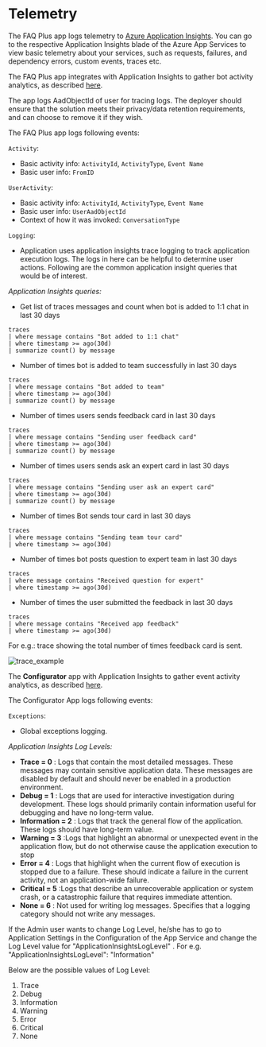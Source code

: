 # Telemetry

The FAQ Plus app logs telemetry to [Azure Application Insights](https://azure.microsoft.com/en-us/services/monitor/). You can go to the respective Application Insights blade of the Azure App Services to view basic telemetry about your services, such as requests, failures, and dependency errors, custom events, traces etc.

The FAQ Plus app integrates with Application Insights to gather bot activity analytics, as described [here](https://blog.botframework.com/2019/03/21/bot-analytics-behind-the-scenes/).

The app logs AadObjectId of user for tracing logs. The deployer should ensure that the solution meets their privacy/data retention requirements, and can choose to remove it if they wish.

The FAQ Plus app logs following events:

`Activity`:
- Basic activity info: `ActivityId`, `ActivityType`, `Event Name`
- Basic user info: `FromID`

`UserActivity`:
- Basic activity info: `ActivityId`, `ActivityType`, `Event Name`
- Basic user info: `UserAadObjectId`
- Context of how it was invoked: `ConversationType`

`Logging`:
- Application uses application insights trace logging to track application execution logs. The logs in here can be helpful to determine user actions. Following are the common application insight queries that would be of interest.

*Application Insights queries:*

- Get list of traces messages and count when bot is added to 1:1 chat in last 30 days

```
traces
| where message contains "Bot added to 1:1 chat"
| where timestamp >= ago(30d) 
| summarize count() by message
```
- Number of times bot is added to team successfully in last 30 days

```
traces
| where message contains "Bot added to team"
| where timestamp >= ago(30d) 
| summarize count() by message 
```
- Number of times users sends feedback card in last 30 days

```
traces
| where message contains "Sending user feedback card" 
| where timestamp >= ago(30d) 
| summarize count() by message  
```
- Number of times users sends ask an expert card in last 30 days

```
traces
| where message contains "Sending user ask an expert card"
| where timestamp >= ago(30d) 
| summarize count() by message  
```
- Number of times Bot sends tour card in last 30 days

```
traces
| where message contains "Sending team tour card"
| where timestamp >= ago(30d)
```
- Number of times bot posts question to expert team in last 30 days

```
traces
| where message contains "Received question for expert"
| where timestamp >= ago(30d)
```
- Number of times the user submitted the feedback in last 30 days

```
traces
| where message contains "Received app feedback"
| where timestamp >= ago(30d)
```
For e.g.: trace showing the total number of times feedback card is sent.

![trace_example](https://github.com/v-royavinash/microsoft-teams-apps-faqplus/wiki/Images/trace_example.png)

The **Configurator** app with Application Insights to gather event activity analytics, as described [here]((https://docs.microsoft.com/en-us/azure/azure-monitor/app/app-insights-overview)).

The Configurator App logs following events:

`Exceptions`:

- Global exceptions logging.

*Application Insights Log Levels:*
- **Trace = 0** : Logs that contain the most detailed messages. These messages may contain sensitive application data. These messages are disabled by default and should never be enabled in a production environment.
- **Debug = 1** : Logs that are used for interactive investigation during development. These logs should primarily contain information useful for debugging and have no long-term value.
- **Information = 2** : Logs that track the general flow of the application. These logs should have long-term value.
- **Warning = 3** :Logs that highlight an abnormal or unexpected event in the application flow, but do not otherwise cause the application execution to stop
- **Error = 4** : Logs that highlight when the current flow of execution is stopped due to a failure. These should indicate a failure in the current activity, not an application-wide failure.
- **Critical = 5** :Logs that describe an unrecoverable application or system crash, or a catastrophic failure that requires immediate attention.
- **None = 6** : Not used for writing log messages. Specifies that a logging category should not write any messages.

If the Admin user wants to change Log Level, he/she has to go to Application Settings in the Configuration of the App Service and change the Log Level value for "ApplicationInsightsLogLevel" .
For e.g. 
"ApplicationInsightsLogLevel": "Information"

Below are the possible values of Log Level:  
1. Trace
2. Debug
3. Information
4. Warning
5. Error
6. Critical
7. None